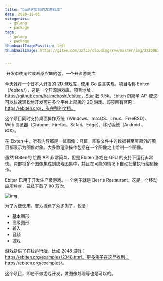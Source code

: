 ```yaml
---
title: "Go语言实现的2D游戏库"
date: 2020-12-01
categories:
  - golang
  - package
tags:
  - golang
  - package
thumbnailImagePosition: left
thumbnailImage: https://gitee.com/zzf35/cloudimg/raw/master/img/20200622200041.jpg


---
```


​    开发中使用过或者感兴趣的包。一个开源游戏库

<!--more-->

今天推荐一个日本人开发的 2D 游戏库，使用 Go 语言实现。项目名称 Ebiten（/ebíteɴ/），这是一个开源游戏库。项目地址：https://github.com/hajimehoshi/ebiten，Star 数 3.5k。Ebiten 的简单 API 使您可以快速轻松地开发可在多个平台上部署的 2D 游戏。该项目有官网：https://ebiten.org/，有完整的文档。

这个项目同时支持桌面操作系统（Windows、macOS、Linux、FreeBSD）、Web 浏览器（Chrome、Firefox、Safari、Edge）、移动系统（Android 、iOS）。

在 Ebiten 中，所有内容都是一幅图像：屏幕，图像文件中的数据甚至屏幕外的项目都表示为图像对象。大多数渲染操作包括在一个图像之上绘制一个图像。

虽然 Ebiten的 绘图 API 非常简单，但是 Ebiten 游戏在 GPU 的支持下运行非常快。内部将多个图像集成到纹理图集中，并且在可能的情况下自动批量执行绘制操作。

Ebiten 已用于开发生产级游戏。一个例子就是 Bear's Restaurant，这是一个移动应用程序，已经下载了 80 万次。

![img](https://mmbiz.qpic.cn/mmbiz_png/lkYNiaZsfpqaFLklpKsN9Eiake7iaibeofOXamEAAjDXUJe0aPXGA18EZ3eqYRdUUVB45gic57sRqSAoTibYC7zUxqJg/640?wx_fmt=png&tp=webp&wxfrom=5&wx_lazy=1&wx_co=1)

为了方便使用，官方提供了众多例子，包括：

- 基本图形
- 高级图形
- 输入
- 音频
- 游戏

游戏提供了在线运行版，比如 2048 游戏：https://ebiten.org/examples/2048.html。更多例子在这里找到：https://ebiten.org/examples/。

这个项目，即使不做游戏开发，做图像处理等也是可以的。